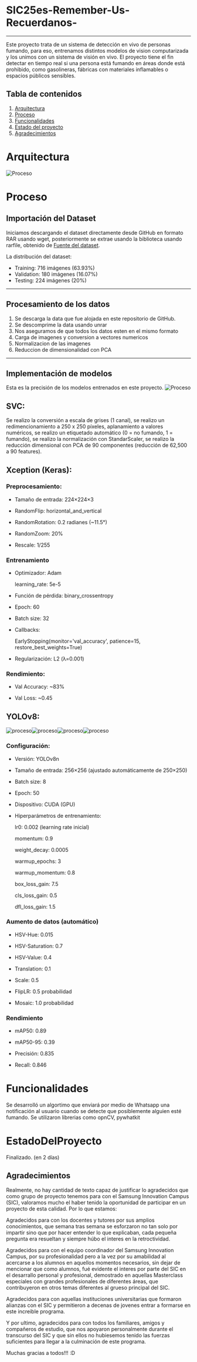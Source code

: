 # SIC25es-Remember-Us-Recuerdanos-
---
Este proyecto trata de un sistema de detección en vivo de personas fumando, para eso, entrenamos distintos modelos de vision computarizada y los unimos con un sistema de visión en vivo.
 El proyecto tiene el fin detectar en tiempo real si una persona está fumando en áreas donde está prohibido, como gasolineras, fábricas con materiales inflamables o espacios públicos sensibles.

## Tabla de contenidos

1. [Arquitectura](#Arquitectura)
2. [Proceso](#Proceso)
3. [Funcionalidades](#Funcionalidades)
4. [Estado del proyecto](#EstadoDelProyecto)
5. [Agradecimientos](#Agradecimientos)


# Arquitectura

![Proceso](recursos/diagrama.png)

# Proceso

## Importación del Dataset

Iniciamos descargando el dataset directamente desde GitHub en formato RAR usando wget, posteriormente se extrae usando la biblioteca usando rarfile, obtenido de [Fuente del dataset](https://www.kaggle.com/datasets/sujaykapadnis/smoking).

La distribución del dataset:

- Training: 716 imágenes (63.93%)
- Validation: 180 imágenes (16.07%)
- Testing: 224 imágenes (20%)
---

## Procesamiento de los datos

1. Se descarga la data que fue alojada en este repositorio de GitHub.
2.  Se descomprime la data usando unrar
3.  Nos aseguramos de que todos los datos esten en el mismo formato
4.  Carga de imagenes y conversion a vectores numericos
5.  Normalizacion de las imagenes
6.  Reduccion de dimensionalidad con PCA 
---
## Implementación de modelos

Esta es la precisión de los modelos entrenados en este proyecto.
![Proceso](recursos/precision.png)

## SVC:
Se realizo la conversión a escala de grises (1 canal), se realizo un redimencionamiento a 250 x 250 píxeles, aplanamiento a valores numéricos, se realizo un etiquetado automático (0 = no fumando, 1 = fumando), se realizo la normalización con StandarScaler, se realizo la reducción dimensional con PCA de 90 componentes (reducción de 62,500 a 90 features).

## Xception (Keras):

### Preprocesamiento:

- Tamaño de entrada: 224×224×3

- RandomFlip: horizontal_and_vertical

- RandomRotation: 0.2 radianes (~11.5°)

- RandomZoom: 20%

- Rescale: 1/255

### Entrenamiento

- Optimizador: Adam

    learning_rate: 5e-5

- Función de pérdida: binary_crossentropy

- Epoch: 60

- Batch size: 32

- Callbacks:

    EarlyStopping(monitor='val_accuracy', patience=15, restore_best_weights=True)

- Regularización: L2 (λ=0.001)

### Rendimiento:

- Val Accuracy: ~83%

- Val Loss: ~0.45

## YOLOv8:

![proceso](recursos/f1.jpeg)![proceso](recursos/pc.jpeg)![proceso](recursos/pr.jpeg)![proceso](recursos/rc.jpeg)

### Configuración:

- Versión: YOLOv8n

- Tamaño de entrada: 256×256 (ajustado automáticamente de 250×250)

- Batch size: 8

- Epoch: 50

- Dispositivo: CUDA (GPU)

- Hiperparámetros de entrenamiento:

    lr0: 0.002 (learning rate inicial)

    momentum: 0.9

    weight_decay: 0.0005

    warmup_epochs: 3

    warmup_momentum: 0.8

    box_loss_gain: 7.5

    cls_loss_gain: 0.5

    dfl_loss_gain: 1.5

### Aumento de datos (automático)

- HSV-Hue: 0.015

- HSV-Saturation: 0.7

- HSV-Value: 0.4

- Translation: 0.1

- Scale: 0.5

- FlipLR: 0.5 probabilidad

- Mosaic: 1.0 probabilidad

### Rendimiento

- mAP50: 0.89

- mAP50-95: 0.39

- Precisión: 0.835

- Recall: 0.846

# Funcionalidades

Se desarrolló un algortimo que enviará por medio de Whatsapp una notificación al usuario cuando se detecte que posiblemente alguien esté fumando. Se utilizaron librerias como opnCV, pywhatkit


# EstadoDelProyecto

Finalizado. (en 2 días)

## Agradecimientos

Realmente, no hay cantidad de texto capaz de justificar lo agradecidos que como grupo de proyecto tenemos para con el Samsung Innovation Campus (SIC), valoramos mucho el haber tenido la oportunidad de participar en un proyecto de esta calidad. Por lo que estamos:

Agradecidos para con los docentes y tutores por sus amplios conocimientos, que semana tras semana se esforzaron no tan solo por impartir sino que por hacer entender lo que explicaban, cada pequeña pregunta era resueltan y siempre húbo el interes en la retroctividad. 

Agradecidos para con el equipo coordinador del Samsung Innovation Campus, por su profesionalidad pero a la vez por su amabilidad al acercarse a los alumnos en aquellos momentos necesarios, sin dejar de mencionar que como alumnos, fué evidente el interes por parte del SIC en el desarrallo personal y profesional, demostrado en aquellas Masterclass especiales con grandes profesionales de diferentes áreas, que contribuyeron en otros temas diferentes al grueso principal del SIC.

Agradecidos para con aquellas instituciones universitarias que formaron alianzas con el SIC y permitieron a decenas de jovenes entrar a formarse en este increible programa.

Y por ultimo, agradecidos para con todos los familiares, amigos y compañeros de estudio, que nos apoyaron personalmente durante el transcurso del SIC y que sin ellos no hubiesemos tenido las fuerzas suficientes para llegar a la culminación de este programa.

Muchas gracias a todos!!! :D
